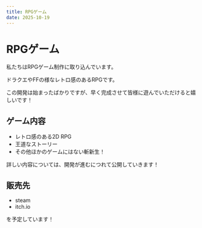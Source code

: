 ```yaml
---
title: RPGゲーム
date: 2025-10-19
---
```

# RPGゲーム

私たちはRPGゲーム制作に取り込んでいます。

ドラクエやFFの様なレトロ感のあるRPGです。

この開発は始まったばかりですが、早く完成させて皆様に遊んでいただけると嬉しいです！

## ゲーム内容
- レトロ感のある2D RPG
- 王道なストーリー
- その他ほかのゲームにはない斬新生！

詳しい内容については、開発が進むにつれて公開していきます！

## 販売先
- steam
- itch.io

を予定しています！